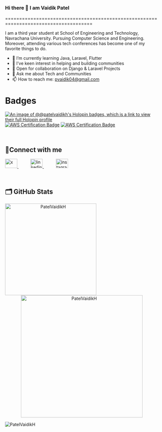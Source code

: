 ### Hi there 👋 I am Vaidik Patel
=====================================================================================

<!--
**PatelVaidikH/PatelVaidikH** is a ✨ _special_ ✨ repository because its `README.md` (this file) appears on your GitHub profile.

Here are some ideas to get you started:

- 🔭 I’m currently working on ...
- 🌱 I’m currently learning ...
- 👯 I’m looking to collaborate on ...
- 🤔 I’m looking for help with ...
- 💬 Ask me about ...
- 📫 How to reach me: ...
- 😄 Pronouns: ...
- ⚡ Fun fact: ...
-->

I am a third year student at School of Engineering and Technology, Navrachana University. Pursuing Computer Science and Engineering. Moreover, attending various tech conferences has become one of my favorite things to do.

- 🌱 I’m currently learning Java, Laravel, Flutter
- 👯 I’ve keen interest in helping and building communities
- 🔭 Open for collaboration on Django & Laravel Projects
- 💬 Ask me about Tech and Communities
- 📫 How to reach me: [pvaidik04@gmail.com](mailto:pvaidik04@gmail.com)

# Badges 

[![An image of @@patelvaidikh's Holopin badges, which is a link to view their full Holopin profile](https://holopin.me/patelvaidikh)](https://holopin.io/@patelvaidikh)
<br>
[![AWS Certification Badge](https://images.credly.com/size/680x680/images/73e4a58b-a8ef-41a3-a7db-9183dd269882/image.png)](https://www.credly.com/badges/828d7cb3-7414-4fb8-88b0-88bdb87ef436)
[![AWS Certification Badge](https://images.credly.com/size/680x680/images/254b883a-44a3-4cec-b6f2-946a80522b39/image.png)](https://www.credly.com/badges/5e6885c9-9371-47b7-9c23-dcbfcce34cd4)

<br>

## 🤝Connect with me
<p align="left">
  <a href="https://twitter.com/Vaidik31" target="_blank">
    <img src="https://raw.githubusercontent.com/rahuldkjain/github-profile-readme-generator/master/src/images/icons/Social/twitter.svg" alt="x" height="30" width="40" />
  </a>
  &nbsp &nbsp &nbsp &nbsp &nbsp
  <a href="https://www.linkedin.com/in/patel-vaidik/" target="_blank">
    <img src="https://raw.githubusercontent.com/rahuldkjain/github-profile-readme-generator/master/src/images/icons/Social/linked-in-alt.svg" alt="linkedin" height="30" width="40" />
  </a>
  &nbsp &nbsp &nbsp &nbsp &nbsp
  <a href="https://www.instagram.com/p_vaidik._/" target="_blank">
    <img src="https://raw.githubusercontent.com/rahuldkjain/github-profile-readme-generator/master/src/images/icons/Social/instagram.svg" alt="instagram" height="30" width="40" />
  </a>
</p>
<br>

## 🗂️ GitHub Stats
<p align="center">
  <img align="left" src="https://github-readme-stats.vercel.app/api/top-langs/?username=PatelVaidikH&layout=compact&hide=html&theme=algolia" alt="PatelVaidikH" width="300" />
</p>
<p align="center">
  <img src="https://github-readme-stats.vercel.app/api?username=PatelVaidikH&show_icons=true&line_height=25&count_private=true&theme=algolia" alt="PatelVaidikH" width="400" />
</p>

<!--
## 🏆 GitHub Trophies
<p align="left"> 
  <a href="https://github.com/ryo-ma/github-profile-trophy">
    <img src="https://github-profile-trophy.vercel.app/?username=PatelVaidikH" alt="PatelVaidikH" />
  </a> 
</p>
-->
<p align="left"> 
  <img src="https://komarev.com/ghpvc/?username=PatelVaidikH&label=Profile%20views&color=0e75b6&style=flat" alt="PatelVaidikH" /> 
</p>
